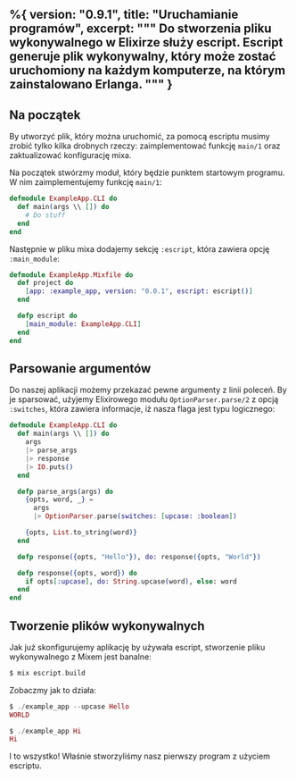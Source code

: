 %{
  version: "0.9.1",
  title: "Uruchamianie programów",
  excerpt: """
  Do stworzenia pliku wykonywalnego w Elixirze służy escript. Escript generuje plik wykonywalny, który może zostać uruchomiony na każdym komputerze, na którym zainstalowano Erlanga.
  """
}
---

## Na początek

By utworzyć plik, który można uruchomić, za pomocą escriptu musimy zrobić tylko kilka drobnych rzeczy: zaimplementować funkcję `main/1` oraz zaktualizować konfigurację mixa.

Na początek stwórzmy moduł, który będzie punktem startowym programu. W nim zaimplementujemy funkcję `main/1`:

```elixir
defmodule ExampleApp.CLI do
  def main(args \\ []) do
    # Do stuff
  end
end
```

Następnie w pliku mixa dodajemy sekcję `:escript`, która zawiera opcję `:main_module`:

```elixir
defmodule ExampleApp.Mixfile do
  def project do
    [app: :example_app, version: "0.0.1", escript: escript()]
  end

  defp escript do
    [main_module: ExampleApp.CLI]
  end
end
```

## Parsowanie argumentów

Do naszej aplikacji możemy przekazać pewne argumenty z linii poleceń. By je sparsować, użyjemy Elixirowego modułu `OptionParser.parse/2` z opcją `:switches`, która zawiera informacje, iż nasza flaga jest typu logicznego:

```elixir
defmodule ExampleApp.CLI do
  def main(args \\ []) do
    args
    |> parse_args
    |> response
    |> IO.puts()
  end

  defp parse_args(args) do
    {opts, word, _} =
      args
      |> OptionParser.parse(switches: [upcase: :boolean])

    {opts, List.to_string(word)}
  end

  defp response({opts, "Hello"}), do: response({opts, "World"})

  defp response({opts, word}) do
    if opts[:upcase], do: String.upcase(word), else: word
  end
end
```

## Tworzenie plików wykonywalnych

Jak już skonfigurujemy aplikację by używała escript, stworzenie pliku wykonywalnego z Mixem jest banalne:

```elixir
$ mix escript.build
```

Zobaczmy jak to działa:

```elixir
$ ./example_app --upcase Hello
WORLD

$ ./example_app Hi
Hi
```
I to wszystko! Właśnie stworzyliśmy nasz pierwszy program z użyciem escriptu.  

